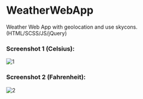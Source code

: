 # WeatherWebApp
Weather Web App with geolocation and use skycons. (HTML/SCSS/JS/jQuery)

### Screenshot 1 (Celsius):
![1](https://user-images.githubusercontent.com/41800726/62005976-f9485f00-b13a-11e9-89fe-0567de6fa6b3.png)

### Screenshot 2 (Fahrenheit):
![2](https://user-images.githubusercontent.com/41800726/62005975-f9485f00-b13a-11e9-9539-eab9451f7bfc.png)
